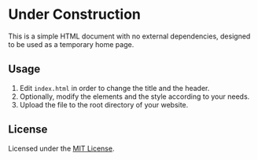 # Under Construction

This is a simple HTML document with no external dependencies, designed to be used as a temporary home page.

## Usage

1. Edit `index.html` in order to change the title and the header.
2. Optionally, modify the elements and the style according to your needs.
3. Upload the file to the root directory of your website.

## License

Licensed under the [MIT License](https://opensource.org/licenses/MIT).
